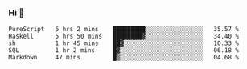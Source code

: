 ### Hi 👋

<!--START_SECTION:waka-->

```text
PureScript   6 hrs 2 mins    █████████░░░░░░░░░░░░░░░░   35.57 %
Haskell      5 hrs 50 mins   ████████▓░░░░░░░░░░░░░░░░   34.40 %
sh           1 hr 45 mins    ██▓░░░░░░░░░░░░░░░░░░░░░░   10.33 %
SQL          1 hr 2 mins     █▓░░░░░░░░░░░░░░░░░░░░░░░   06.18 %
Markdown     47 mins         █▒░░░░░░░░░░░░░░░░░░░░░░░   04.68 %
```

<!--END_SECTION:waka-->
